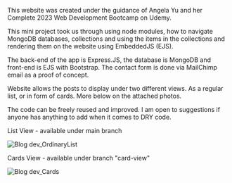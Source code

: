 This website was created under the guidance of Angela Yu and her Complete 2023 Web Development Bootcamp on Udemy. 

This mini project took us through using node modules, how to navigate MongoDB databases, collections and using the items in the collections and rendering them on the website using EmbeddedJS (EJS). 

The back-end of the app is Express.JS, the database is MongoDB and front-end is EJS with Bootstrap. The contact form is done via MailChimp email as a proof of concept.

Website allows the posts to display under two different views. As a regular list, or in form of cards. More below on the attached photos.

The code can be freely reused and improved. I am open to suggestions if anyone has anything to add when it comes to DRY code.

List View - available under main branch

![Blog dev_OrdinaryList](https://github.com/NF-7/BlogWebsite-With-Mongoose/assets/101887698/b3eb5b47-eb25-43b3-87ee-a36592570d6c)

Cards View - available under branch "card-view"

![Blog dev_Cards](https://github.com/NF-7/BlogWebsite-With-Mongoose/assets/101887698/913e6a65-2c05-4951-a5d3-3dd4eb1831a5)
